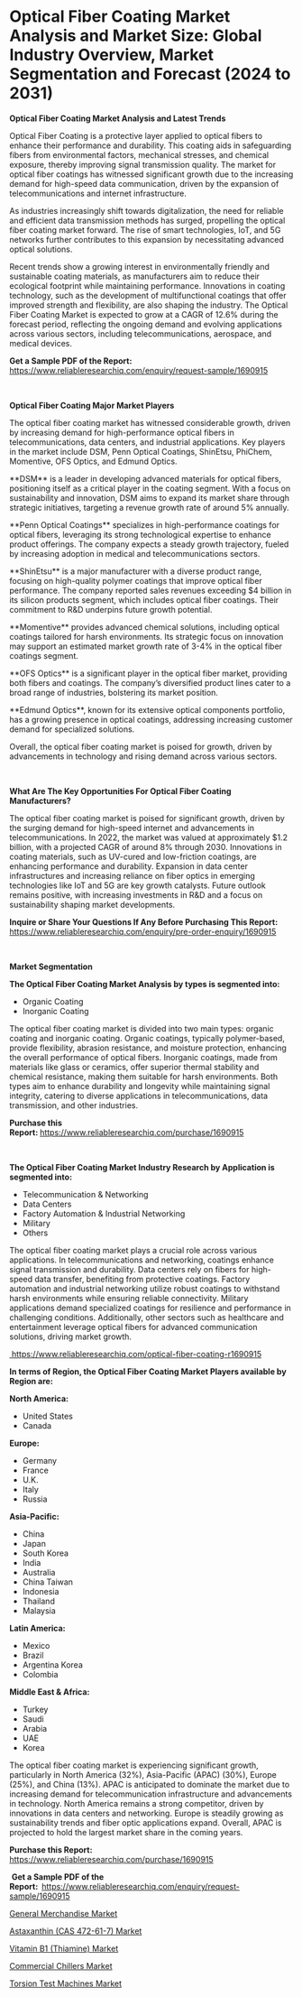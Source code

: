 <p><h1>Optical Fiber Coating Market Analysis and Market Size: Global Industry Overview, Market Segmentation and Forecast (2024 to 2031)</h1></p><p><strong>Optical Fiber Coating Market Analysis and Latest Trends</strong></p>
<p><p>Optical Fiber Coating is a protective layer applied to optical fibers to enhance their performance and durability. This coating aids in safeguarding fibers from environmental factors, mechanical stresses, and chemical exposure, thereby improving signal transmission quality. The market for optical fiber coatings has witnessed significant growth due to the increasing demand for high-speed data communication, driven by the expansion of telecommunications and internet infrastructure. </p><p>As industries increasingly shift towards digitalization, the need for reliable and efficient data transmission methods has surged, propelling the optical fiber coating market forward. The rise of smart technologies, IoT, and 5G networks further contributes to this expansion by necessitating advanced optical solutions. </p><p>Recent trends show a growing interest in environmentally friendly and sustainable coating materials, as manufacturers aim to reduce their ecological footprint while maintaining performance. Innovations in coating technology, such as the development of multifunctional coatings that offer improved strength and flexibility, are also shaping the industry. The Optical Fiber Coating Market is expected to grow at a CAGR of 12.6% during the forecast period, reflecting the ongoing demand and evolving applications across various sectors, including telecommunications, aerospace, and medical devices.</p></p>
<p><strong>Get a Sample PDF of the Report:&nbsp;</strong> <a href="https://www.reliableresearchiq.com/enquiry/request-sample/1690915?utm_campaign=1137&utm_medium=2&utm_source=Github&utm_content=ia&utm_term=17102024&utm_id=optical-fiber-coating">https://www.reliableresearchiq.com/enquiry/request-sample/1690915</a></p>
<p>&nbsp;</p>
<p><strong>Optical Fiber Coating Major Market Players</strong></p>
<p><p>The optical fiber coating market has witnessed considerable growth, driven by increasing demand for high-performance optical fibers in telecommunications, data centers, and industrial applications. Key players in the market include DSM, Penn Optical Coatings, ShinEtsu, PhiChem, Momentive, OFS Optics, and Edmund Optics.</p><p>**DSM** is a leader in developing advanced materials for optical fibers, positioning itself as a critical player in the coating segment. With a focus on sustainability and innovation, DSM aims to expand its market share through strategic initiatives, targeting a revenue growth rate of around 5% annually.</p><p>**Penn Optical Coatings** specializes in high-performance coatings for optical fibers, leveraging its strong technological expertise to enhance product offerings. The company expects a steady growth trajectory, fueled by increasing adoption in medical and telecommunications sectors.</p><p>**ShinEtsu** is a major manufacturer with a diverse product range, focusing on high-quality polymer coatings that improve optical fiber performance. The company reported sales revenues exceeding $4 billion in its silicon products segment, which includes optical fiber coatings. Their commitment to R&D underpins future growth potential.</p><p>**Momentive** provides advanced chemical solutions, including optical coatings tailored for harsh environments. Its strategic focus on innovation may support an estimated market growth rate of 3-4% in the optical fiber coatings segment.</p><p>**OFS Optics** is a significant player in the optical fiber market, providing both fibers and coatings. The company’s diversified product lines cater to a broad range of industries, bolstering its market position.</p><p>**Edmund Optics**, known for its extensive optical components portfolio, has a growing presence in optical coatings, addressing increasing customer demand for specialized solutions.</p><p>Overall, the optical fiber coating market is poised for growth, driven by advancements in technology and rising demand across various sectors.</p></p>
<p>&nbsp;</p>
<p><strong>What Are The Key Opportunities For Optical Fiber Coating Manufacturers?</strong></p>
<p><p>The optical fiber coating market is poised for significant growth, driven by the surging demand for high-speed internet and advancements in telecommunications. In 2022, the market was valued at approximately $1.2 billion, with a projected CAGR of around 8% through 2030. Innovations in coating materials, such as UV-cured and low-friction coatings, are enhancing performance and durability. Expansion in data center infrastructures and increasing reliance on fiber optics in emerging technologies like IoT and 5G are key growth catalysts. Future outlook remains positive, with increasing investments in R&D and a focus on sustainability shaping market developments.</p></p>
<p><strong>Inquire or Share Your Questions If Any Before Purchasing This Report:</strong> <a href="https://www.reliableresearchiq.com/enquiry/pre-order-enquiry/1690915?utm_campaign=1137&utm_medium=2&utm_source=Github&utm_content=ia&utm_term=17102024&utm_id=optical-fiber-coating">https://www.reliableresearchiq.com/enquiry/pre-order-enquiry/1690915</a></p>
<p>&nbsp;</p>
<p><strong>Market Segmentation</strong></p>
<p><strong>The Optical Fiber Coating Market Analysis by types is segmented into:</strong></p>
<p><ul><li>Organic Coating</li><li>Inorganic Coating</li></ul></p>
<p><p>The optical fiber coating market is divided into two main types: organic coating and inorganic coating. Organic coatings, typically polymer-based, provide flexibility, abrasion resistance, and moisture protection, enhancing the overall performance of optical fibers. Inorganic coatings, made from materials like glass or ceramics, offer superior thermal stability and chemical resistance, making them suitable for harsh environments. Both types aim to enhance durability and longevity while maintaining signal integrity, catering to diverse applications in telecommunications, data transmission, and other industries.</p></p>
<p><strong>Purchase this Report:&nbsp;</strong><a href="https://www.reliableresearchiq.com/purchase/1690915?utm_campaign=1137&utm_medium=2&utm_source=Github&utm_content=ia&utm_term=17102024&utm_id=optical-fiber-coating">https://www.reliableresearchiq.com/purchase/1690915</a></p>
<p>&nbsp;</p>
<p><strong>The Optical Fiber Coating Market Industry Research by Application is segmented into:</strong></p>
<p><ul><li>Telecommunication & Networking</li><li>Data Centers</li><li>Factory Automation & Industrial Networking</li><li>Military</li><li>Others</li></ul></p>
<p><p>The optical fiber coating market plays a crucial role across various applications. In telecommunications and networking, coatings enhance signal transmission and durability. Data centers rely on fibers for high-speed data transfer, benefiting from protective coatings. Factory automation and industrial networking utilize robust coatings to withstand harsh environments while ensuring reliable connectivity. Military applications demand specialized coatings for resilience and performance in challenging conditions. Additionally, other sectors such as healthcare and entertainment leverage optical fibers for advanced communication solutions, driving market growth.</p></p>
<p><a href="https://www.reliableresearchiq.com/optical-fiber-coating-r1690915?utm_campaign=1137&utm_medium=2&utm_source=Github&utm_content=ia&utm_term=17102024&utm_id=optical-fiber-coating">&nbsp;https://www.reliableresearchiq.com/optical-fiber-coating-r1690915</a></p>
<p><strong>In terms of Region, the Optical Fiber Coating Market Players available by Region are:</strong></p>
<p>
    <p> <strong> North America: </strong>
        <ul>
            <li>United States</li>
            <li>Canada</li>
        </ul>
        </p> 
    <p> <strong> Europe: </strong>
        <ul>
            <li>Germany</li>
            <li>France</li>
            <li>U.K.</li>
            <li>Italy</li>
            <li>Russia</li>
        </ul>
        </p> 
    <p> <strong> Asia-Pacific: </strong>
        <ul>
            <li>China</li>
            <li>Japan</li>
            <li>South Korea</li>
            <li>India</li>
            <li>Australia</li>
            <li>China Taiwan</li>
            <li>Indonesia</li>
            <li>Thailand</li>
            <li>Malaysia</li>
        </ul>
        </p> 
    <p> <strong> Latin America: </strong>
        <ul>
            <li>Mexico</li>
            <li>Brazil</li>
            <li>Argentina Korea</li>
            <li>Colombia</li>
        </ul>
        </p> 
    <p> <strong> Middle East & Africa: </strong>
        <ul>
            <li>Turkey</li>
            <li>Saudi</li>
            <li>Arabia</li>
            <li>UAE</li>
            <li>Korea</li>
        </ul>
    </p>
    </p>
<p><p>The optical fiber coating market is experiencing significant growth, particularly in North America (32%), Asia-Pacific (APAC) (30%), Europe (25%), and China (13%). APAC is anticipated to dominate the market due to increasing demand for telecommunication infrastructure and advancements in technology. North America remains a strong competitor, driven by innovations in data centers and networking. Europe is steadily growing as sustainability trends and fiber optic applications expand. Overall, APAC is projected to hold the largest market share in the coming years.</p></p>
<p><strong>Purchase this Report: </strong><a href="https://www.reliableresearchiq.com/purchase/1690915?utm_campaign=1137&utm_medium=2&utm_source=Github&utm_content=ia&utm_term=17102024&utm_id=optical-fiber-coating">https://www.reliableresearchiq.com/purchase/1690915</a></p>
<p>&nbsp;<strong>Get a Sample PDF of the Report:&nbsp;&nbsp;</strong><a href="https://www.reliableresearchiq.com/enquiry/request-sample/1690915?utm_campaign=1137&utm_medium=2&utm_source=Github&utm_content=ia&utm_term=17102024&utm_id=optical-fiber-coating">https://www.reliableresearchiq.com/enquiry/request-sample/1690915</a></p>
<p><strong></strong></p>
<p><p><a href="https://www.linkedin.com/pulse/general-merchandise-market-innovations-trends-comprehensive-voanc?utm_campaign=1137&utm_medium=2&utm_source=Github&utm_content=ia&utm_term=17102024&utm_id=optical-fiber-coating">General Merchandise Market</a></p><p><a href="https://github.com/kyleetroxilbu/Market-Research-Report-List-1/blob/main/astaxanthin-cas-472-61-7-market.md?utm_campaign=1137&utm_medium=2&utm_source=Github&utm_content=ia&utm_term=17102024&utm_id=optical-fiber-coating">Astaxanthin (CAS 472-61-7) Market</a></p><p><a href="https://github.com/chaschadedn/Market-Research-Report-List-1/blob/main/vitamin-b1-thiamine-market.md?utm_campaign=1137&utm_medium=2&utm_source=Github&utm_content=ia&utm_term=17102024&utm_id=optical-fiber-coating">Vitamin B1 (Thiamine) Market</a></p><p><a href="https://issuu.com/reportprime-2/docs/commercial-chillers-market-size-203_a8b70c69d3d4c2?utm_campaign=1137&utm_medium=2&utm_source=Github&utm_content=ia&utm_term=17102024&utm_id=optical-fiber-coating">Commercial Chillers Market</a></p><p><a href="https://issuu.com/reportprime-2/docs/torsion-test-machines-market-size-2_08a10ecd119962?utm_campaign=1137&utm_medium=2&utm_source=Github&utm_content=ia&utm_term=17102024&utm_id=optical-fiber-coating">Torsion Test Machines Market</a></p></p>